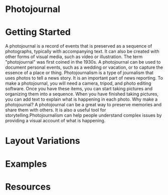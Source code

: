 # Photojournal

# Getting Started

A photojournal is a record of events that is preserved as a sequence of photographs, typically with accompanying text. It can also be created with other forms of visual media, such as video or illustration. The term "photojournal" was first coined in the 1930s. A photojournal can be used to document personal events, such as a wedding or vacation, or to capture the essence of a place or thing. Photojournalism is a type of journalism that uses photos to tell a news story. It is an important part of news reporting. To make a photojournal, you will need a camera, tripod, and photo editing software. Once you have these items, you can start taking pictures and organizing them into a sequence. When you have finished taking pictures, you can add text to explain what is happening in each photo. Why make a photojournal? A photojournal can be a great way to preserve memories and share them with others. It is also a useful tool for storytelling.Photojournalism can help people understand complex issues by providing a visual account of what is happening.

# Layout Variations
# Examples
# Resources